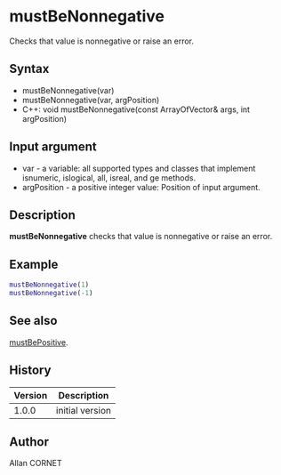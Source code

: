 # mustBeNonnegative

Checks that value is nonnegative or raise an error.

## Syntax

- mustBeNonnegative(var)
- mustBeNonnegative(var, argPosition)
- C++: void mustBeNonnegative(const ArrayOfVector& args, int argPosition)

## Input argument

- var - a variable: all supported types and classes that implement isnumeric, islogical, all, isreal, and ge methods.
- argPosition - a positive integer value: Position of input argument.

## Description

  <p><b>mustBeNonnegative</b> checks that value is nonnegative or raise an error.</p>

## Example

```matlab
mustBeNonnegative(1)
mustBeNonnegative(-1)
```

## See also

[mustBePositive](mustBePositive.md).

## History

| Version | Description     |
| ------- | --------------- |
| 1.0.0   | initial version |

## Author

Allan CORNET
